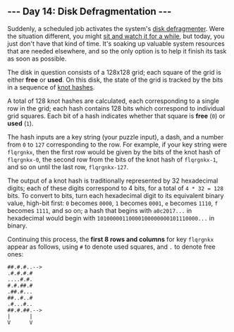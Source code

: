 <article class="day-desc"><h2>--- Day 14: Disk Defragmentation ---</h2><p>Suddenly, a scheduled job activates the system's <a href="https://en.wikipedia.org/wiki/Defragmentation">disk defragmenter</a>. Were the situation different, you might <a href="https://www.youtube.com/watch?v=kPv1gQ5Rs8A&amp;t=37">sit and watch it for a while</a>, but today, you just don't have that kind of time. It's soaking up valuable system resources that are needed elsewhere, and so the only option is to help it finish its task as soon as possible.</p>
<p>The disk in question consists of a 128x128 grid; each square of the grid is either <b>free</b> or <b>used</b>. On this disk, the state of the grid is tracked by the bits in a sequence of <a href="10">knot hashes</a>.</p>
<p>A total of 128 knot hashes are calculated, each corresponding to a single row in the grid; each hash contains 128 bits which correspond to individual grid squares. Each bit of a hash indicates whether that square is <b>free</b> (<code>0</code>) or <b>used</b> (<code>1</code>).</p>
<p>The hash inputs are a key string (your puzzle input), a dash, and a number from <code>0</code> to <code>127</code> corresponding to the row.  For example, if your key string were <code>flqrgnkx</code>, then the first row would be given by the bits of the knot hash of <code>flqrgnkx-0</code>, the second row from the bits of the knot hash of <code>flqrgnkx-1</code>, and so on until the last row, <code>flqrgnkx-127</code>.</p>
<p>The output of a knot hash is traditionally represented by 32 hexadecimal digits; each of these digits correspond to 4 bits, for a total of <code>4 * 32 = 128</code> bits. To convert to bits, turn each hexadecimal digit to its equivalent binary value, high-bit first: <code>0</code> becomes <code>0000</code>, <code>1</code> becomes <code>0001</code>, <code>e</code> becomes <code>1110</code>, <code>f</code> becomes <code>1111</code>, and so on; a hash that begins with <code>a0c2017...</code> in hexadecimal would begin with <code>10100000110000100000000101110000...</code> in binary.</p>
<p>Continuing this process, the <b>first 8 rows and columns</b> for key <code>flqrgnkx</code> appear as follows, using <code>#</code> to denote used squares, and <code>.</code> to denote free ones:</p>
<pre><code>##.#.#..--&gt;
.#.#.#.#   
....#.#.   
#.#.##.#   
.##.#...   
##..#..#   
.#...#..   
##.#.##.--&gt;
|      |   
V      V   
</code></pre>


</article>

<form method="post" action="14/answer"><input type="hidden" name="level" value="1"></form>